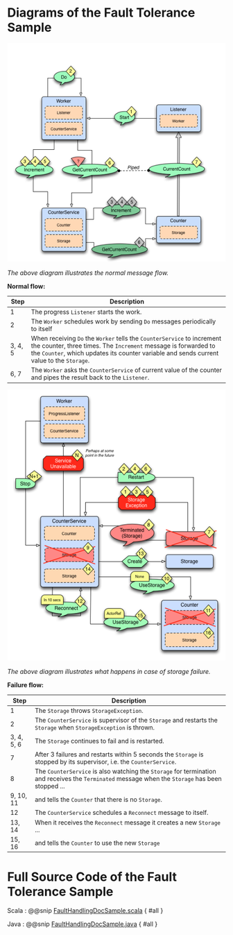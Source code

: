 
<a id="fault-tolerance-sample"></a>
# Diagrams of the Fault Tolerance Sample

![faulttolerancesample-normal-flow.png](./images/faulttolerancesample-normal-flow.png)

*The above diagram illustrates the normal message flow.*

**Normal flow:**

|Step    | Description                                                                                                                                                                                                                           |
|--------|---------------------------------------------------------------------------------------------------------------------------------------------------------------------------------------------------------------------------------------|
|1       | The progress `Listener` starts the work.                                                                                                                                                                                              |
|2       | The `Worker` schedules work by sending `Do` messages periodically to itself                                                                                                                                                           |
|3, 4, 5 | When receiving `Do` the `Worker` tells the `CounterService` to increment the counter, three times. The `Increment` message is forwarded to the `Counter`, which updates its counter variable and sends current value to the `Storage`.|
|6, 7    | The `Worker` asks the `CounterService` of current value of the counter and pipes the result back to the `Listener`.                                                                                                                   |

![faulttolerancesample-failure-flow.png](./images/faulttolerancesample-failure-flow.png)

*The above diagram illustrates what happens in case of storage failure.*

**Failure flow:**

|Step       | Description                                                                                                                                      |
|-----------|--------------------------------------------------------------------------------------------------------------------------------------------------|
|1          | The `Storage` throws `StorageException`.                                                                                                         |
|2          | The `CounterService` is supervisor of the `Storage` and restarts the `Storage` when `StorageException` is thrown.                                |
|3, 4, 5, 6 | The `Storage` continues to fail and is restarted.                                                                                                |
|7          | After 3 failures and restarts within 5 seconds the `Storage` is stopped by its supervisor, i.e. the `CounterService`.                            |
|8          | The `CounterService` is also watching the `Storage` for termination and receives the `Terminated` message when the `Storage` has been stopped ...|
|9, 10, 11  | and tells the `Counter` that there is no `Storage`.                                                                                              |
|12         | The `CounterService` schedules a `Reconnect` message to itself.                                                                                  |
|13, 14     | When it receives the `Reconnect` message it creates a new `Storage` ...                                                                          |
|15, 16     | and tells the `Counter` to use the new `Storage`                                                                                                 |

# Full Source Code of the Fault Tolerance Sample

Scala
:  @@snip [FaultHandlingDocSample.scala](/akka-docs/src/test/scala/docs/actor/FaultHandlingDocSample.scala) { #all }

Java
:  @@snip [FaultHandlingDocSample.java](/akka-docs/src/test/java/jdocs/actor/FaultHandlingDocSample.java) { #all }
